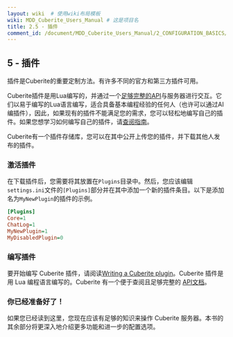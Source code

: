 ```yaml
---
layout: wiki  # 使用wiki布局模板
wiki: MDD_Cuberite_Users_Manual # 这是项目名
title: 2.5 - 插件
comment_id: /document/MDD_Cuberite_Users_Manual/2_CONFIGURATION_BASICS/
---
```

## 5 - 插件

插件是Cuberite的重要定制方法。有许多不同的官方和第三方插件可用。

Cuberite插件是用Lua编写的，并通过一个[足够完整的API](https://api.cuberite.org/)与服务器进行交互。它们以易于编写的Lua语言编写，适合具备基本编程经验的任何人（也许可以通过AI编插件），因此，如果现有的插件不能满足您的需求，您可以轻松地编写自己的插件。如果您想学习如何编写自己的插件，请[查阅指南](https://api.cuberite.org/Writing-a-Cuberite-plugin.html)。

Cuberite有一个插件存储库，您可以在其中公开上传您的插件，并下载其他人发布的插件。

### 激活插件

在下载插件后，您需要将其放置在`Plugins`目录中。然后，您应该编辑`settings.ini`文件的`[Plugins]`部分并在其中添加一个新的插件条目。以下是添加名为`MyNewPlugin`的插件的示例。

``` ini
[Plugins]
Core=1
ChatLog=1
MyNewPlugin=1
MyDisabledPlugin=0
```

### 编写插件

要开始编写 Cuberite 插件，请阅读[Writing a Cuberite plugin](https://api.cuberite.org/Writing-a-Cuberite-plugin.html)。Cuberite 插件是用 Lua 编程语言编写的。Cuberite 有一个便于查阅且足够完整的 [API文档](https://api.cuberite.org/)。

### 你已经准备好了！

如果您已经读到这里，您现在应该有足够的知识来操作 Cuberite 服务器。本书的其余部分将更深入地介绍更多功能和进一步的配置选项。
